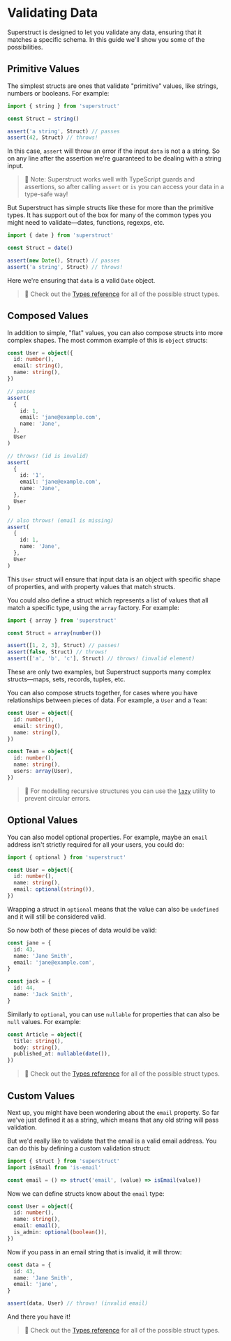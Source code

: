 # Validating Data

Superstruct is designed to let you validate any data, ensuring that it matches a specific schema. In this guide we'll show you some of the possibilities.

## Primitive Values

The simplest structs are ones that validate "primitive" values, like strings, numbers or booleans. For example:

```ts
import { string } from 'superstruct'

const Struct = string()

assert('a string', Struct) // passes
assert(42, Struct) // throws!
```

In this case, `assert` will throw an error if the input `data` is not a a string. So on any line after the assertion we're guaranteed to be dealing with a string input.

> 🤖 Note: Superstruct works well with TypeScript guards and assertions, so after calling `assert` or `is` you can access your data in a type-safe way!

But Superstruct has simple structs like these for more than the primitive types. It has support out of the box for many of the common types you might need to validate—dates, functions, regexps, etc.

```ts
import { date } from 'superstruct'

const Struct = date()

assert(new Date(), Struct) // passes
assert('a string', Struct) // throws!
```

Here we're ensuring that `data` is a valid `Date` object.

> 🤖 Check out the [Types reference](../reference/types.md) for all of the possible struct types.

## Composed Values

In addition to simple, "flat" values, you can also compose structs into more complex shapes. The most common example of this is `object` structs:

```ts
const User = object({
  id: number(),
  email: string(),
  name: string(),
})

// passes
assert(
  {
    id: 1,
    email: 'jane@example.com',
    name: 'Jane',
  },
  User
)

// throws! (id is invalid)
assert(
  {
    id: '1',
    email: 'jane@example.com',
    name: 'Jane',
  },
  User
)

// also throws! (email is missing)
assert(
  {
    id: 1,
    name: 'Jane',
  },
  User
)
```

This `User` struct will ensure that input data is an object with specific shape of properties, and with property values that match structs.

You could also define a struct which represents a list of values that all match a specific type, using the `array` factory. For example:

```ts
import { array } from 'superstruct'

const Struct = array(number())

assert([1, 2, 3], Struct) // passes!
assert(false, Struct) // throws!
assert(['a', 'b', 'c'], Struct) // throws! (invalid element)
```

These are only two examples, but Superstruct supports many complex structs—maps, sets, records, tuples, etc.

You can also compose structs together, for cases where you have relationships between pieces of data. For example, a `User` and a `Team`:

```ts
const User = object({
  id: number(),
  email: string(),
  name: string(),
})

const Team = object({
  id: number(),
  name: string(),
  users: array(User),
})
```

> 🤖 For modelling recursive structures you can use the [`lazy`](../reference/types.md#lazy) utility to prevent circular errors.

## Optional Values

You can also model optional properties. For example, maybe an `email` address isn't strictly required for all your users, you could do:

```ts
import { optional } from 'superstruct'

const User = object({
  id: number(),
  name: string(),
  email: optional(string()),
})
```

Wrapping a struct in `optional` means that the value can also be `undefined` and it will still be considered valid.

So now both of these pieces of data would be valid:

```ts
const jane = {
  id: 43,
  name: 'Jane Smith',
  email: 'jane@example.com',
}

const jack = {
  id: 44,
  name: 'Jack Smith',
}
```

Similarly to `optional`, you can use `nullable` for properties that can also be `null` values. For example:

```ts
const Article = object({
  title: string(),
  body: string(),
  published_at: nullable(date()),
})
```

> 🤖 Check out the [Types reference](../reference/types.md) for all of the possible struct types.

## Custom Values

Next up, you might have been wondering about the `email` property. So far we've just defined it as a string, which means that any old string will pass validation.

But we'd really like to validate that the email is a valid email address. You can do this by defining a custom validation struct:

```ts
import { struct } from 'superstruct'
import isEmail from 'is-email'

const email = () => struct('email', (value) => isEmail(value))
```

Now we can define structs know about the `email` type:

```ts
const User = object({
  id: number(),
  name: string(),
  email: email(),
  is_admin: optional(boolean()),
})
```

Now if you pass in an email string that is invalid, it will throw:

```ts
const data = {
  id: 43,
  name: 'Jane Smith',
  email: 'jane',
}

assert(data, User) // throws! (invalid email)
```

And there you have it!

> 🤖 Check out the [Types reference](../reference/types.md) for all of the possible struct types.
